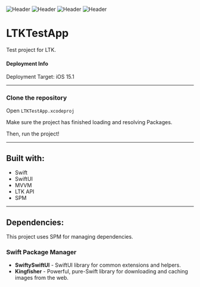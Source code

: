 ![Header](https://img.shields.io/badge/platform-iOS-lightgrey.svg)
![Header](https://img.shields.io/badge/version-1.0-green.svg)
![Header](https://img.shields.io/badge/Swift-5.6.1-orange.svg)
![Header](https://img.shields.io/badge/Xcode-13.4-blue.svg)

# LTKTestApp

Test project for LTK.

#### Deployment Info

Deployment Target: iOS 15.1

---

### Clone the repository

Open `LTKTestApp.xcodeproj`

Make sure the project has finished loading and resolving Packages.

Then, run the project!

---

## Built with:
* Swift
* SwiftUI
* MVVM
* LTK API
* SPM

---

## Dependencies:

This project uses SPM for managing dependencies.

### Swift Package Manager

* **SwiftySwiftUI** - SwiftUI library for common extensions and helpers.
* **Kingfisher** - Powerful, pure-Swift library for downloading and caching images from the web.
